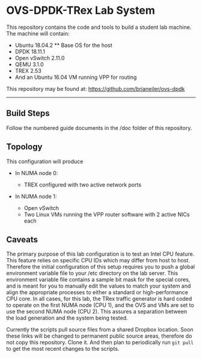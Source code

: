 # OVS-DPDK-TRex Lab System

This repository contains the code and tools to build a student lab machine. The machine will contain:
 - Ubuntu 18.04.2 ** Base OS for the host
 - DPDK 18.11.1
 - Open vSwitch 2.11.0
 - QEMU 3.1.0
 - TREX 2.53
 - And an Ubuntu 16.04 VM running VPP for routing

This repository may be found at: https://github.com/brianeiler/ovs-dpdk

---------------------
## Build Steps

Follow the numbered guide documents in the /doc folder of this repository.




## Topology 
This configuration will produce
 - In NUMA node 0:
   - TREX configured with two active network ports

 - In NUMA node 1:
   - Open vSwitch
   - Two Linux VMs running the VPP router software with 2 active NICs each
   


## Caveats

The primary purpose of this lab configuration is to test an Intel CPU feature. This feature relies on specific CPU IDs which may differ from host to host. Therefore the initial configuration of this setup requires you to push a global environment variable file to your /etc directory on the lab server. This environment variable file contains a sample bit mask for the special cores, and is meant for you to manually edit the values to match your system and align the appropriate processes to either a standard or high-performance CPU core.
In all cases, for this lab, the TRex traffic generator is hard coded to operate on the first NUMA node (CPU 1), and the OVS and VMs are set to use the second NUMA node (CPU 2). This assures a separation between the load generation and the system being tested.

Currently the scripts pull source files from a shared Dropbox location. Soon these links will be changed to permanent public source areas, therefore do not copy this repository. Clone it. And then plan to periodically run `git pull` to get the most recent changes to the scripts.







